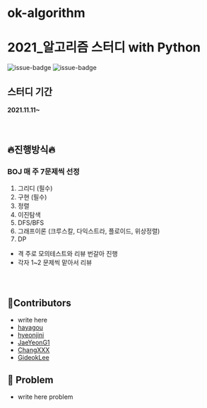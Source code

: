 # ok-algorithm
# 2021_알고리즘 스터디 with Python
![issue-badge](https://img.shields.io/badge/tools-Pycharm-blueviolet) ![issue-badge](https://img.shields.io/badge/Language-python-green)
&nbsp;
## 스터디 기간
#### 2021.11.11~
&nbsp;

## 🔥진행방식🔥 
### BOJ 매 주 7문제씩 선정
1. 그리디 (필수)
2. 구현 (필수)
3. 정렬
4. 이진탐색
5. DFS/BFS
6. 그래프이론 (크루스칼, 다익스트라, 플로이드, 위상정렬)
7. DP

- 격 주로 모의테스트와 리뷰 번갈아 진행
- 각자 1~2 문제씩 맡아서 리뷰

### 

&nbsp;

## 🌈Contributors 
- write here
- [hayagou](https://github.com/hayagou)
- [hyeonjini](https://github.com/hyeonjini)
- [JaeYeonG1](https://github.com/JaeyeonG1)
- [ChangXXX](https://github.com/ChangXXX)
- [GideokLee](https://github.com/Gideok)
&nbsp;


## 📗 Problem

- write here problem
